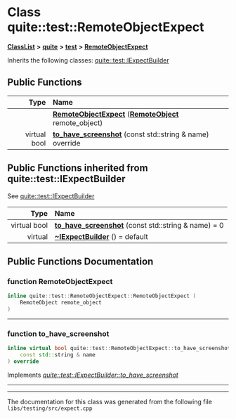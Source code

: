 

# Class quite::test::RemoteObjectExpect



[**ClassList**](annotated.md) **>** [**quite**](namespacequite.md) **>** [**test**](namespacequite_1_1test.md) **>** [**RemoteObjectExpect**](classquite_1_1test_1_1RemoteObjectExpect.md)








Inherits the following classes: [quite::test::IExpectBuilder](structquite_1_1test_1_1IExpectBuilder.md)






















































## Public Functions

| Type | Name |
| ---: | :--- |
|   | [**RemoteObjectExpect**](#function-remoteobjectexpect) ([**RemoteObject**](classquite_1_1test_1_1RemoteObject.md) remote\_object) <br> |
| virtual bool | [**to\_have\_screenshot**](#function-to_have_screenshot) (const std::string & name) override<br> |


## Public Functions inherited from quite::test::IExpectBuilder

See [quite::test::IExpectBuilder](structquite_1_1test_1_1IExpectBuilder.md)

| Type | Name |
| ---: | :--- |
| virtual bool | [**to\_have\_screenshot**](structquite_1_1test_1_1IExpectBuilder.md#function-to_have_screenshot) (const std::string & name) = 0<br> |
| virtual  | [**~IExpectBuilder**](structquite_1_1test_1_1IExpectBuilder.md#function-iexpectbuilder) () = default<br> |






















































## Public Functions Documentation




### function RemoteObjectExpect 

```C++
inline quite::test::RemoteObjectExpect::RemoteObjectExpect (
    RemoteObject remote_object
) 
```




<hr>



### function to\_have\_screenshot 

```C++
inline virtual bool quite::test::RemoteObjectExpect::to_have_screenshot (
    const std::string & name
) override
```



Implements [*quite::test::IExpectBuilder::to\_have\_screenshot*](structquite_1_1test_1_1IExpectBuilder.md#function-to_have_screenshot)


<hr>

------------------------------
The documentation for this class was generated from the following file `libs/testing/src/expect.cpp`

